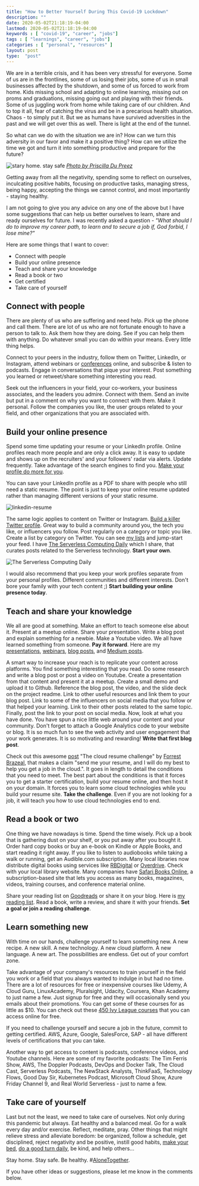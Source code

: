 ```yaml
---
title: "How to Better Yourself During This Covid-19 Lockdown"
description: ""
date: 2020-05-02T21:18:19-04:00
lastmod: 2020-05-02T21:18:19-04:00
keywords : [ "covid-19", "career", "jobs"]
tags : [ "learnings", "career", "jobs"]
categories : [ "personal", "resources" ]
layout: post
type:  "post"
---
```


We are in a terrible crisis, and it has been very stressful for everyone. Some of us are in the frontlines, some of us losing their jobs, some of us in small businesses affected by the shutdown, and some of us forced to work from home. Kids missing school and adapting to online learning, missing out on proms and graduations, missing going out and playing with their friends. Some of us juggling work from home while taking care of our children. And to top it all, fear of catching the virus and be in a precarious health situation. Chaos - to simply put it. But we as humans have survived adversities in the past and we will get over this as well. There is light at the end of the tunnel. 

So what can we do with the situation we are in? How can we turn this adversity in our favor and make it a positive thing? How can we utilize the time we got and turn it into something productive and prepare for the future? 
<!--more-->

![stary home. stay safe](https://user-images.githubusercontent.com/8188/80896790-2d4f4280-8cc0-11ea-8367-84c91d7d6b24.png)
*[Photo by Priscilla Du Preez](https://unsplash.com/photos/w59nZxIkw8M)*

Getting away from all the negativity, spending some to reflect on ourselves, inculcating positive habits, focusing on productive tasks, managing stress, being happy, accepting the things we cannot control, and most importantly - staying healthy.

I am not going to give you any advice on any one of the above but I have some suggestions that can help us better ourselves to learn, share and ready ourselves for future. I was recently asked a question - *"What should I do to improve my career path, to learn and to secure a job if, God forbid, I lose mine?"* 

Here are some things that I want to cover:

- Connect with people
- Build your online presence
- Teach and share your knowledge
- Read a book or two
- Get certified
- Take care of yourself

## Connect with people

There are plenty of us who are suffering and need help. Pick up the phone and call them. There are lot of us who are not  fortunate enough to have a person to talk to. Ask them how they are doing. See if you can help them with anything. Do whatever small you can do within your means. Every little thing helps.

Connect to your peers in the industry, follow them on Twitter, LinkedIn, or Instagram, attend webinars or [conferences](https://www.eventbrite.com/d/online/conferences/) online, and subscribe & listen to podcasts. Engage in conversations that pique your interest. Post something you learned or retweet/share something interesting you read.

Seek out the influencers in your field, your co-workers, your business associates, and the leaders you admire. Connect with them. Send an invite but put in a comment on why you want to connect with them. Make it personal. Follow the  companies you like, the user groups related to your field, and other organizations that you are associated with. 

## Build your online presence

Spend some time updating your resume or your LinkedIn profile. Online profiles reach more people and are only a click away. It is easy to update and shows up on the recruiters' and your followers' radar via alerts. Update frequently. Take advantage of the search engines to find you. [Make your profile do more for you](https://business.linkedin.com/en-uk/marketing-solutions/blog/posts/content-marketing/2017/17-steps-to-a-better-LinkedIn-profile-in-2017). 

You can save your LinkedIn profile as a PDF to share with people who still need a static resume. The point is just to keep your online resume updated rather than managing different versions of your static resume.

![linkedin-resume](https://user-images.githubusercontent.com/8188/80896625-6ab2d080-8cbe-11ea-9e17-7d28dda0b303.png)

The same logic applies to content on Twitter or Instagram. [Build a killer Twitter profile](https://sachsmarketinggroup.com/9-tips-building-killer-twitter-profile/). Great way to build a community around you, the tech you like, or influencers you follow. Post regularly on a category or topic you like. Create a list by category on Twitter. You can see [my lists](https://twitter.com/rupakg/lists) and jump-start your feed. I have [The Serverless Computing Daily](https://paper.li/e-1517252918) which I share, that curates posts related to the Serverless technology. **Start your own**.

![The Serverless Computing Daily](https://user-images.githubusercontent.com/8188/80896647-903fda00-8cbe-11ea-9950-3dd082d9f8b4.png)

I would also recommend that you keep your work profiles separate from your personal profiles. Different communities and different interests. Don't bore your family with your tech content ;) **Start building your online presence today**.

## Teach and share your knowledge

We all are good at something. Make an effort to teach someone else about it. Present at a meetup online. Share your presentation. Write a blog post and explain something for a newbie. Make a Youtube video. We all have learned something from someone. **Pay it forward**. Here are my [presentations](https://rupakganguly.com/talks/), [webinars](https://rupakganguly.com/webinars/), [blog posts](https://rupakganguly.com/), and [Medium posts](https://medium.com/@rupakg).

A smart way to increase your reach is to replicate your content across platforms. You find something interesting that you read. Do some research and write a blog post or post a video on Youtube. Create a presentation from that content and present it at a meetup. Create a small demo and upload it to Github. Reference the blog post, the video, and the slide deck on the project readme. Link to other useful resources and link them to your blog post. Link to some of the influencers on social media that you follow or that helped your learning. Link to their other posts related to the same topic. Finally, post the link to your post on social media. Now, look at what you have done. You have spun a nice little web around your content and your community. Don't forget to attach a Google Analytics code to your website or blog. It is so much fun to see the web activity and user engagement that your work generates. It is so motivating and rewarding! **Write that first blog post**. 

Check out this awesome [post](https://forrestbrazeal.com/2020/04/23/the-cloud-resume-challenge/) "The cloud resume challenge" by [Forrest Brazeal](https://twitter.com/forrestbrazeal), that makes a claim "send me your resume, and I will do my best to help you get a job in the cloud.". It goes in length to detail the conditions that you need to meet. The best part about the conditions is that it forces you to get a starter certification, build your resume online, and then host it on your domain. It forces you to learn some cloud technologies while you build your resume site. **Take the challenge**. Even if you are not looking for a job, it will teach you how to use cloud technologies end to end.

## Read a book or two

One thing we have nowadays is time. Spend the time wisely. Pick up a book that is gathering dust on your shelf, or you put away after you bought it. Order hard copy books or buy an e-book on Kindle or Apple Books, and start reading it right away. If you like to listen to audiobooks while taking a walk or running, get an Audible.com subscription. Many local libraries now distribute digital books using services like [RBDigital](https://rbdigital.com/) or [Overdrive](https://www.overdrive.com/). Check with your local library website. Many companies have [Safari Books Online](https://www.oreilly.com/online-learning/try-now.html), a subscription-based site that lets you access as many books, magazines, videos, training courses, and conference material online.

Share your reading list on [Goodreads](https://www.goodreads.com/) or share it on your blog. Here is [my reading list](https://www.goodreads.com/review/list/30107236-rupak-ganguly?view=covers). Read a book, write a review, and share it with your friends. **Set a goal or join a reading challenge**.

## Learn something new

With time on our hands, challenge yourself to learn something new. A new recipe. A new skill. A new technology. A new cloud platform. A new language. A new art. The possibilities are endless. Get out of your comfort zone.

Take advantage of your company's resources to train yourself in the field you work or a field that you always wanted to indulge in but had no time. There are a lot of resources for free or inexpensive courses like Udemy, A Cloud Guru, LinuxAcademy, Pluralsight, Udacity, Coursera, Khan Academy to just name a few. Just signup for free and they will occasionally send you emails about their promotions. You can get some of these courses for as little as $10. You can check out these [450 Ivy League courses](https://www.freecodecamp.org/news/here-are-380-ivy-league-courses-you-can-take-online-right-now-for-free-9b3ffcbd7b8c/) that you can access online for free.

If you need to challenge yourself and secure a job in the future, commit to getting certified. AWS, Azure, Google, SalesForce, SAP - all have different levels of certifications that you can take. 

Another way to get access to content is podcasts, conference videos, and Youtube channels. Here are some of my favorite podcasts: The Tim Ferris Show, AWS, The Doppler Podcasts, DevOps and Docker Talk, The Cloud Cast, Serverless Podcasts, The NewStack Analysts, ThinkFaaS, Technology Flows, Good Day Sir, Kubernetes Podcast, Microsoft Cloud Show, Azure Friday Channel 9, and Real World Serverless - just to name a few.

## Take care of yourself

Last but not the least, we need to take care of ourselves. Not only during this pandemic but always. Eat healthy and a balanced meal. Go for a walk every day and/or exercise. Reflect, meditate, pray. Other things that might relieve stress and alleviate boredom: be organized, follow a schedule, get disciplined, reject negativity and be positive, instill good habits, [make your bed](https://www.facebook.com/watch/?v=10156082095102241), [do a good turn daily](http://www.scouterlife.com/blog/2018/9/13/the-scout-slogan), be kind, and help others...

Stay home. Stay safe. Be healthy. #[AloneTogether](https://www.youtube.com/watch?v=JjVUzY6lSRA).

If you have other ideas or suggestions, please let me know in the comments below.


